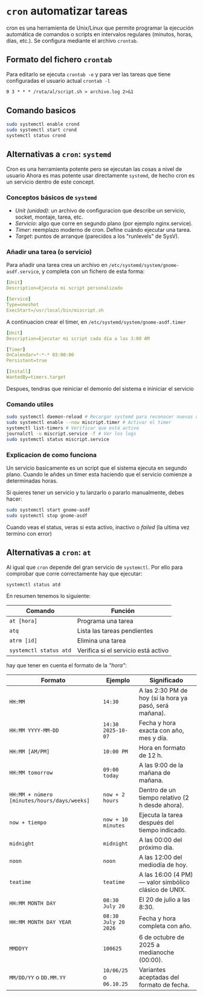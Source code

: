 # `cron` automatizar tareas

cron es una herramienta de Unix/Linux que permite programar la
ejecución automática de comandos o scripts en intervalos regulares
(minutos, horas, días, etc.). Se configura mediante el archivo `crontab`.

## Formato del fichero `crontab`

Para editarlo se ejecuta `crontab -e` y para ver las tareas que tiene
configuradas el usuario actual `crontab -l`

```txt
0 3 * * * /ruta/al/script.sh > archivo.log 2>&1
```

## Comando basicos

```bash
sudo systemctl enable crond
sudo systemctl start crond
systemctl status crond
```

## Alternativas a `cron`: `systemd`

Cron es una herramienta potente pero se ejecutan las cosas a nivel de usuario
Ahora es mas potente usar directamente `systemd`, de hecho cron es un servicio
dentro de este concept.

### Conceptos básicos de `systemd`

- *Unit (unidad)*: un archivo de configuracion que describe un servicio,
socket, montaje, tarea, etc.
- *Servicio*: algo que corre en segundo plano (por ejemplo nginx.service).
- *Timer*: reemplazo moderno de cron. Define cuándo ejecutar una tarea.
- *Target*: puntos de arranque (parecidos a los "runlevels" de SysV).

### Añadir una tarea (o servicio)

Para añadir una tarea crea un archivo en
`/etc/systemd/system/gnome-asdf.service`, y completa con un fichero de esta
forma:

```yml
[Unit]
Description=Ejecuta mi script personalizado

[Service]
Type=oneshot
ExecStart=/usr/local/bin/miscript.sh
```

A continuacion crear el timer, en `/etc/systemd/system/gnome-asdf.timer`

```yml
[Unit]
Description=Ejecutar mi script cada día a las 3:00 AM

[Timer]
OnCalendar=*-*-* 03:00:00
Persistent=true

[Install]
WantedBy=timers.target
```

Despues, tendras que reiniciar el demonio del sistema e ininiciar el servicio

### Comando utiles

```bash
sudo systemctl daemon-reload # Recargar systemd para reconocer nuevas unidades
sudo systemctl enable --now miscript.timer # Activar el timer
systemctl list-timers # Verificar que está activo
journalctl -u miscript.service -f # Ver los logs
sudo systemctl status miscript.service
```

### Explicacion de como funciona

Un servicio basicamente es un script que el sistema ejecuta en segundo plano.
Cuando le añdes un timer esta haciendo que el servicio comienze a determinadas
horas.

Si quieres tener un servicio y tu lanzarlo o pararlo manualmente, debes hacer:

```bash
sudo systemctl start gnome-asdf
sudo systemctl stop gnome-asdf
```

Cuando veas el status, veras si esta activo, inactivo o *failed* (la ultima vez
termino con error)

## Alternativas a `cron`: `at`

Al igual que `cron` depende del gran servicio de `systemctl`. Por ello para
comprobar que corre correctamente hay que ejecutar:

```bash
systemctl status atd
```

En resumen tenemos lo siguiente:

| Comando                | Función                             |
| ---------------------- | ----------------------------------- |
| `at [hora]`            | Programa una tarea                  |
| `atq`                  | Lista las tareas pendientes         |
| `atrm [id]`            | Elimina una tarea                   |
| `systemctl status atd` | Verifica si el servicio está activo |

hay que tener en cuenta el formato de la *"hora"*:

| **Formato**              | **Ejemplo**             | **Significado**                                         |
| ------------------------ | ----------------------- | ------------------------------------------------------- |
| `HH:MM`                  | `14:30`                 | A las 2:30 PM de hoy (si la hora ya pasó, será mañana). |
| `HH:MM YYYY-MM-DD`       | `14:30 2025-10-07`      | Fecha y hora exacta con año, mes y día.                 |
| `HH:MM [AM/PM]`                    | `10:00 PM`                                              | Hora en formato de 12 h. |
| `HH:MM tomorrow`         | `09:00 today`        | A las 9:00 de la mañana de mañana.                      |
| `HH:MM + número [minutes/hours/days/weeks]` | `now + 2 hours` | Dentro de un tiempo relativo (2 h desde ahora). |
| `now + tiempo`           | `now + 10 minutes`      | Ejecuta la tarea después del tiempo indicado.           |
| `midnight`               | `midnight`              | A las 00:00 del próximo día.                            |
| `noon`                   | `noon`                  | A las 12:00 del mediodía de hoy.                        |
| `teatime`                | `teatime`               | A las 16:00 (4 PM) — valor simbólico clásico de UNIX.   |
| `HH:MM MONTH DAY`        | `08:30 July 20`         | El 20 de julio a las 8:30.                              |
| `HH:MM MONTH DAY YEAR`   | `08:30 July 20 2026`    | Fecha y hora completa con año.                          |
| `MMDDYY`                 | `100625`                | 6 de octubre de 2025 a medianoche (00:00).              |
| `MM/DD/YY` o `DD.MM.YY`  | `10/06/25` o `06.10.25` | Variantes aceptadas del formato de fecha.               |
